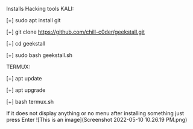 Installs Hacking tools KALI:

[+] sudo apt install git

[+] git clone https://github.com/chill-c0der/geekstall.git

[+] cd geekstall

[+] sudo bash geekstall.sh

TERMUX:

[+] apt update

[+] apt upgrade

[+] bash termux.sh

If it does not display anything or no menu after installing something just press Enter 
![This is an image](Screenshot 2022-05-10 10.26.19 PM.png)
